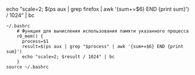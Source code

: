 echo "scale=2; $(ps aux | grep firefox | awk '{sum+=$6} END {print sum}') / 1024" | bc

	~/.bashrc
		# Функция для вычисления использования памяти указанного процесса
		r0_mem() {
		  process=$1
		  result=$(ps aux | grep "$process" | awk '{sum+=$6} END {print sum}')
		  echo "scale=2; $result / 1024" | bc
		}
	source ~/.bashrc
